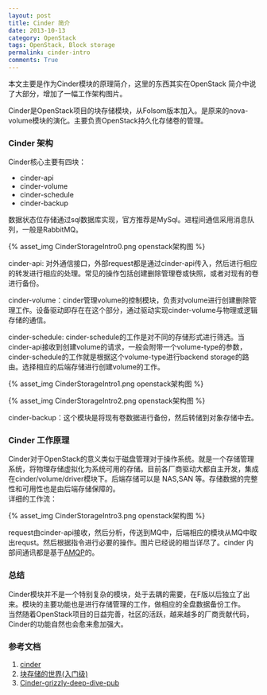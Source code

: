 ```yaml
---
layout: post
title: Cinder 简介
date: 2013-10-13
category: OpenStack
tags: OpenStack, Block storage
permalink: cinder-intro
comments: True
---
```


本文主要是作为Cinder模块的原理简介，这里的东西其实在OpenStack 简介中说了大部分，增加了一幅工作架构图片。 

Cinder是OpenStack项目的块存储模块，从Folsom版本加入。是原来的nova-volume模块的演化。主要负责OpenStack持久化存储卷的管理。


### Cinder 架构  

Cinder核心主要有四块：  

 - cinder-api
 - cinder-volume
 - cinder-schedule
 - cinder-backup

数据状态位存储通过sql数据库实现，官方推荐是MySql。进程间通信采用消息队列，一般是RabbitMQ。  

{% asset_img CinderStorageIntro0.png openstack架构图 %}

cinder-api: 对外通信接口，外部request都是通过cinder-api传入，然后进行相应的转发进行相应的处理。常见的操作包括创建删除管理卷或快照，或者对现有的卷进行备份。  

cinder-volume：cinder管理volume的控制模块，负责对volume进行创建删除管理工作。设备驱动即存在在这个部分，通过驱动实现cinder-volume与物理或逻辑存储的通信。  

cinder-schedule: cinder-schedule的工作是对不同的存储形式进行筛选。当cinder-api接收到创建volume的请求，一般会附带一个volume-type的参数，cinder-schedule的工作就是根据这个volume-type进行backend storage的路由。选择相应的后端存储进行创建volume的工作。  

{% asset_img CinderStorageIntro1.png openstack架构图 %}

{% asset_img CinderStorageIntro2.png openstack架构图 %}  

cinder-backup：这个模块是将现有卷数据进行备份，然后转储到对象存储中去。  

### Cinder 工作原理

Cinder对于OpenStack的意义类似于磁盘管理对于操作系统。就是一个存储管理系统，将物理存储虚拟化为系统可用的存储。目前各厂商驱动大都自主开发，集成在cinder/volume/driver模块下。后端存储可以是 NAS,SAN 等。存储数据的完整性和可用性也是由后端存储保障的。  
详细的工作流：  

{% asset_img CinderStorageIntro3.png openstack架构图 %}

request由cinder-api接收，然后分析，传送到MQ中，后端相应的模块从MQ中取出requst。然后根据指令进行必要的操作。图片已经说的相当详尽了。cinder 内部间通讯都是基于[AMQP](http://en.wikipedia.org/wiki/Advanced_Message_Queuing_Protocol)的。  

### 总结

Cinder模块并不是一个特别复杂的模块，处于去耦的需要，在F版以后独立了出来。模块的主要功能也是进行存储管理的工作，做相应的全盘数据备份工作。  
当然随着OpenStack项目的日益完善，社区的活跃，越来越多的厂商贡献代码，Cinder的功能自然也会愈来愈加强大。  

### 参考文档  

1. [cinder](https://wiki.openstack.org/wiki/Cinder)
2. [块存储的世界(入门级)](http://www.wzxue.com/%E5%9D%97%E5%AD%98%E5%82%A8%E7%9A%84%E4%B8%96%E7%95%8C/)
3. [Cinder-grizzly-deep-dive-pub](https://wiki.openstack.org/w/images/3/3b/Cinder-grizzly-deep-dive-pub.pdf)
